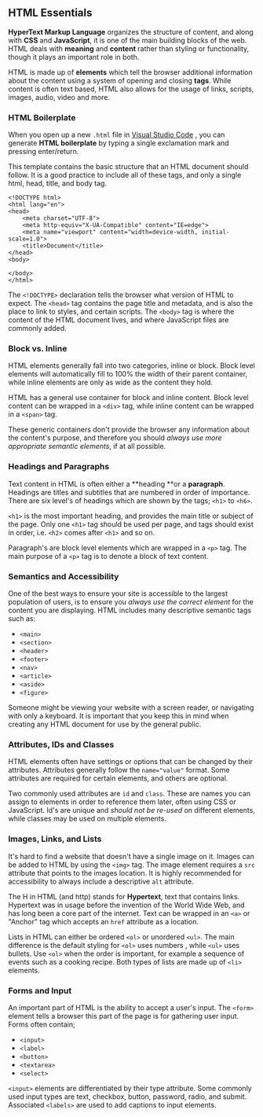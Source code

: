 ## HTML Essentials

**HyperText Markup Language** organizes the structure of content, and along with **CSS** and **JavaScript**, it is one of the main building blocks of the web. HTML deals with **meaning** and **content** rather than styling or functionality, though it plays an important role in both.

HTML is made up of **elements** which tell the browser additional information about the content using a system of opening and closing **tags**. While content is often text based, HTML also allows for the usage of links, scripts, images, audio, video and more.

### HTML Boilerplate
When you open up a new `.html` file in  [Visual Studio Code](https://code.visualstudio.com/) , you can generate **HTML boilerplate** by typing a single exclamation mark and pressing enter/return.

This template contains the basic structure that an HTML document should follow. It is a good practice to include all of these tags, and only a single html, head, title, and body tag.

```
<!DOCTYPE html>
<html lang="en">
<head>
    <meta charset="UTF-8">
    <meta http-equiv="X-UA-Compatible" content="IE=edge">
    <meta name="viewport" content="width=device-width, initial-scale=1.0">
    <title>Document</title>
</head>
<body>
    
</body>
</html>
```

The `<!DOCTYPE>` declaration tells the browser what version of HTML to expect. The `<head>` tag contains the page title and metadata, and is also the place to link to styles, and certain scripts. The `<body>` tag is where the content of the HTML document lives, and where JavaScript files are commonly added.

### Block vs. Inline
HTML elements generally fall into two categories, inline or block. Block level elements will automatically fill to 100% the width of their parent container, while inline elements are only as wide as the content they hold.

HTML has a general use container for block and inline content. Block level content can be wrapped in a `<div>` tag, while inline content can be wrapped in a `<span>` tag.

These generic containers don't provide the browser any information about the content's purpose, and therefore you should *always use more appropriate semantic elements*, if at all possible.

### Headings and Paragraphs
Text content in HTML is often either a **heading **or a **paragraph**. Headings are titles and subtitles that are numbered in order of importance. There are six level's of headings which are shown by the tags; `<h1>` to `<h6>`.

`<h1>` is the most important heading, and provides the main title or subject of the page. Only one `<h1>` tag should be used per page, and tags should exist in order, i.e. `<h2>` comes after `<h1>` and so on.

Paragraph's are block level elements which are wrapped in a `<p>` tag. The main purpose of a `<p>` tag is to denote a block of text content.

### Semantics and Accessibility
One of the best ways to ensure your site is accessible to the largest population of users, is to ensure you *always use the correct element* for the content you are displaying. HTML includes many descriptive semantic tags such as:

- `<main>`
- `<section>`
- `<header>`
- `<footer>`
- `<nav>`
- `<article>`
- `<aside>`
- `<figure>`

Someone might be viewing your website with a screen reader, or navigating with only a keyboard. It is important that you keep this in mind when creating any HTML document for use by the general public.

### Attributes, IDs and Classes
HTML elements often have settings or options that can be changed by their attributes. Attributes generally follow the `name="value"` format. Some attributes are required for certain elements, and others are optional.

Two commonly used attributes are `id` and `class`. These are names you can assign to elements in order to reference them later, often using CSS or JavaScript. Id's are unique and *should not be re-used* on different elements, while classes may be used on multiple elements.

### Images, Links, and Lists
It's hard to find a website that doesn't have a single image on it. Images can be added to HTML by using the `<img>` tag. The image element requires a `src` attribute that points to the images location. It is highly recommended for accessibility to always include a descriptive `alt` attribute.

The H in HTML (and http) stands for **Hypertext**, text that contains links. Hypertext was in usage before the invention of the World Wide Web, and has long been a core part of the internet. Text can be wrapped in an `<a>` or "Anchor" tag which accepts an `href` attribute as a location.

Lists in HTML can either be ordered `<ol>` or unordered `<ul>`. The main difference is the default styling for `<ol>` uses numbers , while `<ul>` uses bullets. Use `<ol>` when the order is important, for example a sequence of events such as a cooking recipe. Both types of lists are made up of `<li>` elements.

### Forms and Input
An important part of HTML is the ability to accept a user's input. The `<form>` element tells a browser this part of the page is for gathering user input. Forms often contain;

- `<input>`
- `<label>`
- `<button>`
- `<textarea>`
- `<select>`

`<input>` elements are differentiated by their type attribute. Some commonly used input types are text, checkbox, button, password, radio, and submit. Associated `<labels>` are used to add captions to input elements.